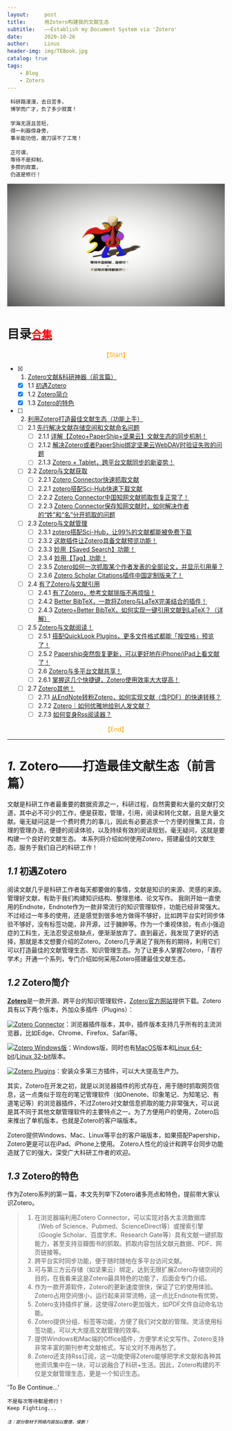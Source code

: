 ```yaml
---
layout:     post
title:      用Zotero构建我的文献生态
subtitle:   ——Establish my Document System via 'Zotero'
date:       2020-10-26
author:     Linus
header-img: img/TEBook.jpg
catalog: true
tags:
    - Blog
    - Zotero
---
```


```
 科研路漫漫，去日苦多，
 博学而广才，负了多少寂寞！
 
 学海无涯且苦短，
 得一利器傍身旁，
 事半能功倍，磨刀误不了工常！
 
 正可谓，
 等待不是抑制，
 多攒的寂寞，
 仍道是修行！ 
```
<img src="https://raw.githubusercontent.com/linuskirt/ipic/master/700Linus/LiEFEL_bg2.png" alt="LE's Logo" align="bottom" />

# 目录[<font color=red face="黑体" size=5>合集</font>](https://mp.weixin.qq.com/s?__biz=MzAxNzgyMDg0MQ==&mid=2650457775&idx=1&sn=5393850aa646cf1e1f28e844f2d6738c&chksm=83d1db69b4a6527fb813cf5b1f335eee310cc5f1383e504e42d9563d2ccecdf8c74b346416b6#rd)

<center><font color=orange>【Start】</font></center>

 - [x] 1. <a href="#1.0">Zotero文献&科研神器（前言篇）</a>
    - [x] 1.1 <a href="#1.1">初遇Zotero</a>
    - [x] 1.2 <a href="#1.2">Zotero简介</a>
    - [x] 1.3 <a href="#1.3">Zotero的特色</a>
 - [ ] 2. <a href="#2.0">利用Zotero打造最佳文献生态（功能上手）</a>
    - [ ] 2.1 <a href="#2.1">先行解决文献存储空间和文献命名问题</a>
      - [ ] 2.1.1 <a href="#2.1.1">详解【Zoteo+PaperShip+坚果云】文献生态的同步机制！</a>
      - [ ] 2.1.2 <a href="#2.1.2">解决Zotero或者PaperShip绑定坚果云WebDAV时验证失败的问题</a>
      - [ ] 2.1.3 <a href="#2.1.3">Zotero + Tablet，跨平台文献同步的新姿势！</a>
    - [ ] 2.2 <a href="#2.2">Zotero与文献获取</a>
      - [ ] 2.2.1 <a href="#2.2.1">Zotero Connector快速抓取文献</a>
      - [ ] 2.2.1 <a href="#2.2.1">zotero搭配Sci-Hub快速下载文献</a>
      - [ ] 2.2.2 <a href="#2.2.2">Zotero Connector中国知网文献抓取恢复正常了！</a>
      - [ ] 2.2.3 <a href="#2.2.3">Zotero Connector保存知网文献时，如何解决作者的“姓”和“名”分开抓取的问题</a>
    - [ ] 2.3 <a href="#2.3">Zotero与文献管理</a>
      - [ ] 2.3.1 <a href="#2.3.1">zotero搭配Sci-Hub，让99%的文献都能被免费下载</a>
      - [ ] 2.3.2 <a href="#2.3.2">这款插件让Zotero具备文献预览功能！</a>
      - [ ] 2.3.3 <a href="#2.3.3">妙用【Saved Search】功能！</a>
      - [ ] 2.3.4 <a href="#2.3.4">妙用【Tag】功能！</a>
      - [ ] 2.3.5 <a href="#2.3.5">Zotero如何一次抓取某个作者发表的全部论文，并显示引用量？</a>
      - [ ] 2.3.6 <a href="#2.3.6">Zotero Scholar Citations插件中国定制版来了！</a>
    - [ ] 2.4 <a href="#2.4">有了Zotero与文献引用</a>
      - [ ] 2.4.1 <a href="#2.4.1">有了Zotero，参考文献排版不再烦恼！</a>
      - [ ] 2.4.2 <a href="#2.4.2">Better BibTeX，一款将Zotero与LaTeX完美结合的插件！</a>
      - [ ] 2.4.3 <a href="#2.4.3">Zotero+Better BibTeX，如何实现一键引用文献到LaTeX？（详解）</a>
    - [ ] 2.5 <a href="#2.5">Zotero与文献阅读！</a>
      - [ ] 2.5.1 <a href="#2.5.1">搭配QuickLook Plugins，更多文件格式都能「按空格」预览了！</a>
      - [ ] 2.5.2 <a href="#2.5.2">Papership突然恢复更新，可以更好地在iPhone/iPad上看文献了！</a>
      - [ ] 2.6 <a href="#2.6">Zotero与多平台文献共享！</a>
      - [ ] 2.6.1 <a href="#2.6.1">掌握这几个快捷键，Zotero使用效率大大提高！</a>
    - [ ] 2.7 <a href="#2.7">Zotero其他！</a>
      - [ ] 2.7.1 <a href="#2.7.1">从EndNote转粉Zotero，如何实现文献（含PDF）的快速转移？</a>
      - [ ] 2.7.2 <a href="#2.7.2">Zotero｜如何优雅地给别人发文献？</a>
      - [ ] 2.7.3 <a href="#2.7.3">如何变身Rss阅读器？</a>

<center><font color=orange>【End】</font></center>

--------

 # *1.* <a name="1.0">Zotero——打造最佳文献生态（前言篇）</a>
文献是科研工作者最重要的数据资源之一，科研过程，自然需要和大量的文献打交道，其中必不可少的工作，便是获取，管理，引用，阅读和转化文献，且是大量文献。毫无疑问这是一个费时费力的事儿，因此有必要追求一个方便的搜集工具，合理的管理办法，便捷的阅读体验，以及持续有效的阅读规划，毫无疑问，这就是要构建一个良好的文献生态。
本系列将介绍如何使用Zotero，搭建最佳的文献生态，服务于我们自己的科研工作！

## *1.1* <a name="1.1">初遇Zotero</a>

阅读文献几乎是科研工作者每天都要做的事情，文献是知识的来源、灵感的来源。管理好文献，有助于我们构建知识结构、整理思绪、论文写作。
我刚开始一直使用的Endnote，Endnote作为一款非常流行的知识管理软件，功能已经非常强大。不过经过一年多的使用，还是感觉到很多地方做得不够好，比如跨平台实时同步体验不够好，没有标签功能，非开源，过于臃肿等。作为一个重视体验，有点小强迫症的工科生，无法忍受这些缺点，便渐渐放弃了。直到最近，我发现了更好的选择，那就是本文想要介绍的Zotero。Zotero几乎满足了我所有的期待，利用它们可以打造最佳的文献管理生态、知识管理生态。为了让更多人掌握Zotero，「青柠学术」开通一个系列，专门介绍如何采用Zotero搭建最佳文献生态。

## *1.2* <a name="1.2">Zotero简介</a>
[**Zotero**](https://www.zotero.org)是一款开源、跨平台的知识管理软件，[Zotero官方网站](https://www.zotero.org/download/)提供下载。Zotero具有以下两个版本，外加众多插件（Plugins）：

[<img src="https://www.zotero.org/static/images/icons/edge-icon-112@2x.png" alt="Zotero Connector" width="30" align="bottom" />](https://microsoftedge.microsoft.com/addons/detail/nmhdhpibnnopknkmonacoephklnflpho)：浏览器插件版本，其中，插件版本支持几乎所有的主流浏览器，比如Edge、Chrome、Firefox、Safari等。

[<img src="https://www.zotero.org/static/images/icons/zotero-icon-147-160@2x.png" alt="Zotero Windows版" width="30" align="bottom" />](https://www.zotero.org/download/client/dl?channel=release&platform=win32)：Windows版，同时也有[MacOS](https://www.zotero.org/download/client/dl?channel=release&platform=mac)版本和[Linux 64-bit](https://www.zotero.org/download/client/dl?channel=release&platform=linux-x86_64)/[Linux 32-bit](https://www.zotero.org/download/client/dl?channel=release&platform=linux-i686)版本。

[<img src="https://www.zotero.org/static/images/icons/plugins-icon.svg" alt="Zotero Plugins" width="30" align="bottom" />](https://www.zotero.org/support/plugins)：安装众多第三方插件，可以大大提高生产力。

其实，Zotero在开发之初，就是以浏览器插件的形式存在，用于随时抓取网页信息，这一点类似于现在的笔记管理软件（如Onenote、印象笔记、为知笔记、有道笔记等）的浏览器插件，不过Zotero对文献信息抓取的能力非常强大，可以说是其不同于其他文献管理软件的主要特点之一。为了方便用户的使用，Zotero后来推出了单机版本，也就是Zotero的客户端版本。

Zotero提供Windows、Mac、Linux等平台的客户端版本，如果搭配Papership，Zotero更是可以在iPad、iPhone上使用。
Zotero人性化的设计和跨平台同步功能造就了它的强大，深受广大科研工作者的欢迎。

## *1.3* <a name="1.3">Zotero的特色</a>

作为Zotero系列的第一篇，本文先列举下Zotero诸多亮点和特色，提前带大家认识Zotero。
> 1. 在浏览器端利用Zotero Connector，可以实现对各大主流数据库（Web of Science、Pubmed、ScienceDirect等）或搜索引擎（Google Scholar、百度学术、Research Gate等）具有文献一键抓取能力，甚至支持豆瓣图书的抓取。抓取内容包括文献元数据、PDF、网页链接等。
> 2. 跨平台实时同步功能，便于随时随地在多平台访问文献。
> 3. 可与第三方云存储（如坚果云）绑定，达到无限扩展Zotero存储空间的目的，在我看来这是Zotero最具特色的功能了，后面会专门介绍。
> 4. 作为一款开源软件，Zotero的更新速度很快，保证了它的使用体验。Zotero占用空间很小，运行起来非常流畅，这一点比Endnote有优势。
> 5. Zotero支持插件扩展，这使得Zotero更加强大，如PDF文件自动命名功能。
> 6. Zotero提供分组、标签等功能，方便了我们对文献的管理。灵活使用标签功能，可以大大提高文献管理的效率。
> 7. 提供Windows和Mac端的Office插件，方便学术论文写作。Zotero支持非常丰富的期刊参考文献格式，写论文时不用再愁了。
> 8. Zotero还支持Rss订阅，这一功能使得Zotero能够把学术文献和各种其他资讯集中在一块，可以说融合了科研+生活。因此，Zotero构建的不仅是文献管理生态，更是一个知识生态。

'To Be Continue...'

```
不是每次等待都是修行！
Keep Fighting...
```
*<font size=1 color=black>注：部分取材于网络内容加以整理，侵删！</font>*

